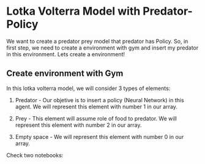 # Lotka Volterra Model with Predator-Policy

We want to create a predator prey model that predator has Policy. So, in first step, we need to create a environment with gym and insert my predator in this environment. Lets create a environment!

## Create environment with Gym 

In this lotka volterra model, we will consider 3 types of elements:

1) Predator - Our objetive is to insert a policy (Neural Network) in this agent. We will represent this element with number 1 in our array. 

2) Prey - This element will assume role of food to predator. We will represent this element with number 2 in our array.

3) Empty space - We will represent this element with number 0 in our array.

Check two notebooks: 